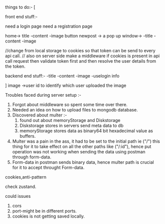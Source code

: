 things to do:-
[

front end stuff:-

need a login page
need a registration page

home-> title
-content
-image
button newpost -> a pop up window-> -title
-content
-image

//change from local storage to cookies so that token can be send to every api call.
// also on server side make a middleware if cookies is present in api call request then validate token first and then resolve the user details from the token.

backend end stuff:-
-title
-content
-image
-uselogin info

]
image ->user id to identify which user uploaded the image

Troubles faced during server setup :-

1.  Forgot about middleware so spent some time over there.
2.  Needed an idea on how to upload files to mongodb database.
3.  Discovered about multer :-
    1.  found out about memoryStorage and Diskstorage
    2.  Diskstorage stores in servers send meta data to db
    3.  memoryStorage stores data as binary64 bit hexadecimal value as buffers.
4.  Multer was a pain in the ass, it had to be set to the initial path ie ("/") this
    thing for it to take effect on all the other paths like ("/:id"),
    hence put operation was not working when sending the data using postman through form-data.
5.  Form-data in postman sends binary data, hence multer path is crucial for it to accept
    throught Form-data.

cookies,anti-pattern

check zustand.

could issues

1. cors
2. port-might be in different ports.
3. cookies is not getting saved locally.
